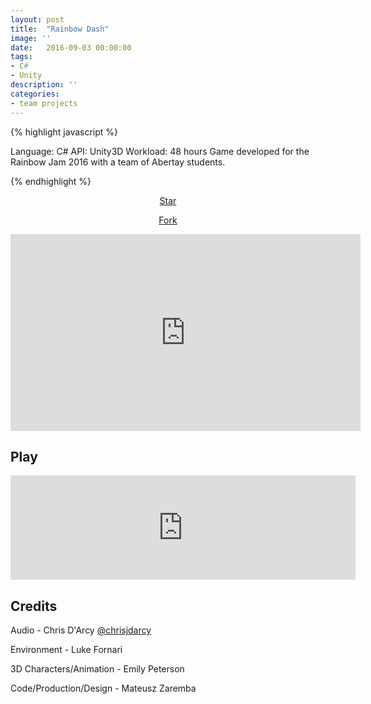 ```yaml
---
layout: post
title:  "Rainbow Dash"
image: ''
date:   2016-09-03 00:00:00
tags:
- C#
- Unity
description: ''
categories:
- team projects
---
```


{% highlight javascript %}

Language: C#
API: Unity3D
Workload: 48 hours
Game developed for the Rainbow Jam 2016 with a team of Abertay students.

{% endhighlight %}

<!-- BUTTONS -->
<center>
<body>

<!-- Place this tag where you want the button to render. -->
<a class="github-button" href="https://github.com/matzar/infinite-runner" data-icon="octicon-star" aria-label="Star matzar/infinite-runner on GitHub">Star</a>

<!-- Place this tag where you want the button to render. -->
<a class="github-button" href="https://github.com/matzar/infinite-runner/fork" data-icon="octicon-repo-forked" aria-label="Fork matzar/infinite-runner on GitHub">Fork</a>

<!-- Place this tag in your head or just before your close body tag. -->
<script async defer src="https://buttons.github.io/buttons.js"></script>

</body>
</center>

<center>
<iframe width="560" height="315" src="https://www.youtube.com/embed/ZmV5vOcXYbA" frameborder="0" allow="accelerometer; autoplay; encrypted-media; gyroscope; picture-in-picture" allowfullscreen></iframe>
</center>

## Play

<center>
<iframe frameborder="0" src="https://itch.io/embed/83599" width="552" height="167"></iframe>
</center>

## Credits

Audio - Chris D'Arcy <a target="_blank" href="https://twitter.com/chrisjdarcy">@chrisjdarcy​​</a>

Environment - Luke Fornari

3D Characters/Animation - Emily Peterson

Code/Production/Design - Mateusz Zaremba